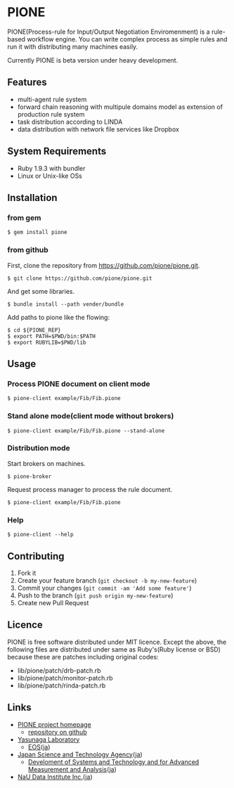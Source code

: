 # PIONE

PIONE(Process-rule for Input/Output Negotiation Enviromenment) is a rule-based
workflow engine. You can write complex process as simple rules and run it with
distributing many machines easily.

Currently PIONE is beta version under heavy development.

## Features

* multi-agent rule system
* forward chain reasoning with multipule domains model as extension of production rule system
* task distribution according to LINDA
* data distribution with network file services like Dropbox

## System Requirements

* Ruby 1.9.3 with bundler
* Linux or Unix-like OSs

## Installation

### from gem

    $ gem install pione

### from github

First, clone the repository from https://github.com/pione/pione.git.

    $ git clone https://github.com/pione/pione.git

And get some libraries.

    $ bundle install --path vender/bundle

Add paths to pione like the flowing:

    $ cd ${PIONE_REP}
    $ export PATH=$PWD/bin:$PATH
    $ export RUBYLIB=$PWD/lib

## Usage

### Process PIONE document on client mode

    $ pione-client example/Fib/Fib.pione

### Stand alone mode(client mode without brokers)

    $ pione-client example/Fib/Fib.pione --stand-alone

### Distribution mode

Start brokers on machines.

    $ pione-broker

Request process manager to process the rule document.

    $ pione-client example/Fib/Fib.pione

### Help

    $ pione-client --help

## Contributing

1. Fork it
2. Create your feature branch (`git checkout -b my-new-feature`)
3. Commit your changes (`git commit -am 'Add some feature'`)
4. Push to the branch (`git push origin my-new-feature`)
5. Create new Pull Request

## Licence

PIONE is free software distributed under MIT licence. Except the above, the
following files are distributed under same as Ruby's(Ruby license or BSD)
because these are patches including original codes:

* lib/pione/patch/drb-patch.rb
* lib/pione/patch/monitor-patch.rb
* lib/pione/patch/rinda-patch.rb

## Links

* [PIONE project homepage](http://pione.github.com/)
    * [repository on github](https://github.com/pione/pione)
* [Yasunaga Laboratory](http://www.yasunaga-lab.bio.kyutech.ac.jp/)
    * [EOS](http://www.yasunaga-lab.bio.kyutech.ac.jp/Eos/)([ja](http://www.yasunaga-lab.bio.kyutech.ac.jp/EosJ/))
* [Japan Science and Technology Agency](http://www.jst.go.jp/EN/index.html)([ja](http://www.jst.go.jp/))
     * [Develoment of Systems and Technology and for Advanced Measurement and Analysis](http://www.jst.go.jp/sentan/en/)([ja](http://www.jst.go.jp/sentan/))
* [NaU Data Institute Inc.](http://www.nau.co.jp/index_en.html)([ja](http://www.nau.co.jp/))

